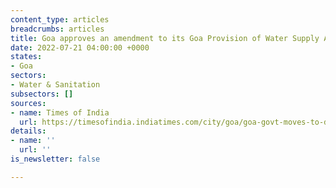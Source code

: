 ```yaml
---
content_type: articles
breadcrumbs: articles
title: Goa approves an amendment to its Goa Provision of Water Supply Act 2003
date: 2022-07-21 04:00:00 +0000
states:
- Goa
sectors:
- Water & Sanitation
subsectors: []
sources:
- name: Times of India
  url: https://timesofindia.indiatimes.com/city/goa/goa-govt-moves-to-decriminalise-water-supply-act-hikes-fines/articleshow/92853655.cms
details:
- name: ''
  url: ''
is_newsletter: false

---
```

